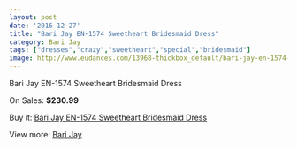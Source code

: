 ```yaml
---
layout: post
date: '2016-12-27'
title: "Bari Jay EN-1574 Sweetheart Bridesmaid Dress"
category: Bari Jay
tags: ["dresses","crazy","sweetheart","special","bridesmaid"]
image: http://www.eudances.com/13968-thickbox_default/bari-jay-en-1574-sweetheart-bridesmaid-dress.jpg
---
```

Bari Jay EN-1574 Sweetheart Bridesmaid Dress

On Sales: **$230.99**
<a href="https://www.eudances.com/en/bari-jay/4182-bari-jay-en-1574-sweetheart-bridesmaid-dress.html"><amp-img layout="responsive" width="600" height="600" src="//www.eudances.com/13968-thickbox_default/bari-jay-en-1574-sweetheart-bridesmaid-dress.jpg" alt="Bari Jay EN-1574 Sweetheart Bridesmaid Dress 0" /></a>

Buy it: [Bari Jay EN-1574 Sweetheart Bridesmaid Dress](https://www.eudances.com/en/bari-jay/4182-bari-jay-en-1574-sweetheart-bridesmaid-dress.html "Bari Jay EN-1574 Sweetheart Bridesmaid Dress")

View more: [Bari Jay](https://www.eudances.com/en/56-bari-jay "Bari Jay")